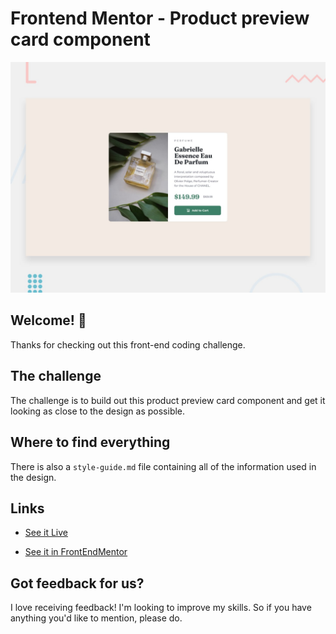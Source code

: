 # Frontend Mentor - Product preview card component

![Design preview for the Product preview card component coding challenge]( ./images/desktop-preview.jpg )

## Welcome! 👋

Thanks for checking out this front-end coding challenge.


## The challenge

The challenge is to build out this product preview card component and get it looking as close to the design as possible.


## Where to find everything

There is also a `style-guide.md` file containing all of the information used in the design.


## Links
- [See it Live](https://tczr.github.io/frontEndMentor-challenges/product-preview-card-component-main)

- [See it in FrontEndMentor](https://www.frontendmentor.io/solutions/product-preview-card-using-simple-css-and-html-i8jbyru0jg)

## Got feedback for us?

I love receiving feedback! I'm looking to improve my skills. So if you have anything you'd like to mention, please do.
